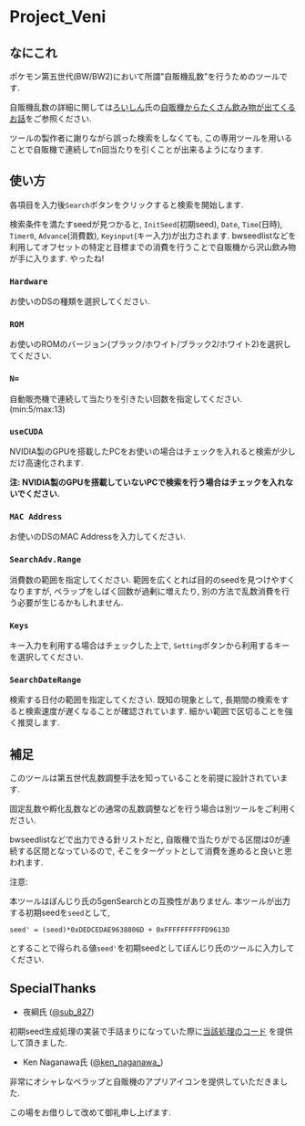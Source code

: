 # Project_Veni

## なにこれ
ポケモン第五世代(BW/BW2)において所謂"自販機乱数"を行うためのツールです.

自販機乱数の詳細に関しては[ろいしん](https://twitter.com/Blastoise_X)氏の[自販機からたくさん飲み物が出てくるお話](https://blastoise-x.hatenablog.com/entry/vending-machine-rng)をご参照ください.

ツールの製作者に謝りながら誤った検索をしなくても, この専用ツールを用いることで自販機で連続してn回当たりを引くことが出来るようになります.


## 使い方
各項目を入力後`Search`ボタンをクリックすると検索を開始します. 

検索条件を満たすseedが見つかると, `InitSeed`(初期seed), `Date`, `Time`(日時), `Timer0`, `Advance`(消費数), `Keyinput`(キー入力)が出力されます. bwseedlistなどを利用してオフセットの特定と目標までの消費を行うことで自販機から沢山飲み物が手に入ります. やったね!

### `Hardware`
お使いのDSの種類を選択してください.

### `ROM`
お使いのROMのバージョン(ブラック/ホワイト/ブラック2/ホワイト2)を選択してください.

### `N=`
自動販売機で連続して当たりを引きたい回数を指定してください. (min:5/max:13)

### `useCUDA`
NVIDIA製のGPUを搭載したPCをお使いの場合はチェックを入れると検索が少しだけ高速化されます.

**注: NVIDIA製のGPUを搭載していないPCで検索を行う場合はチェックを入れないでください.**

### `MAC Address`
お使いのDSのMAC Addressを入力してください.

### `SearchAdv.Range`
消費数の範囲を指定してください. 範囲を広くとれば目的のseedを見つけやすくなりますが, ペラップをしばく回数が過剰に増えたり, 別の方法で乱数消費を行う必要が生じるかもしれません.

### `Keys`
キー入力を利用する場合はチェックした上で, `Setting`ボタンから利用するキーを選択してください.

### `SearchDateRange`
検索する日付の範囲を指定してください. 既知の現象として, 長期間の検索をすると検索速度が遅くなることが確認されています. 細かい範囲で区切ることを強く推奨します.

## 補足
このツールは第五世代乱数調整手法を知っていることを前提に設計されています. 

固定乱数や孵化乱数などの通常の乱数調整などを行う場合は別ツールをご利用ください.

bwseedlistなどで出力できる針リストだと, 自販機で当たりがでる区間は0が連続する区間となっているので, そこをターゲットとして消費を進めると良いと思われます.

注意:

本ツールはぼんじり氏の5genSearchとの互換性がありません. 本ツールが出力する初期seedを`seed`として,

```seed' = (seed)*0xDEDCEDAE9638806D + 0xFFFFFFFFFFD9613D```

とすることで得られる値`seed'`を初期seedとしてぼんじり氏のツールに入力してください.


## SpecialThanks
- 夜綱氏 ([@sub_827](https://twitter.com/sub_827))

初期seed生成処理の実装で手詰まりになっていた際に[当該処理のコード](https://gist.github.com/yatsuna827/628138975c86123bdfdf9ba98001c613) を提供して頂きました. 

- Ken Naganawa氏 ([@ken_naganawa_](https://twitter.com/ken_naganawa_))

非常にオシャレなペラップと自販機のアプリアイコンを提供していただきました. 

この場をお借りして改めて御礼申し上げます.
